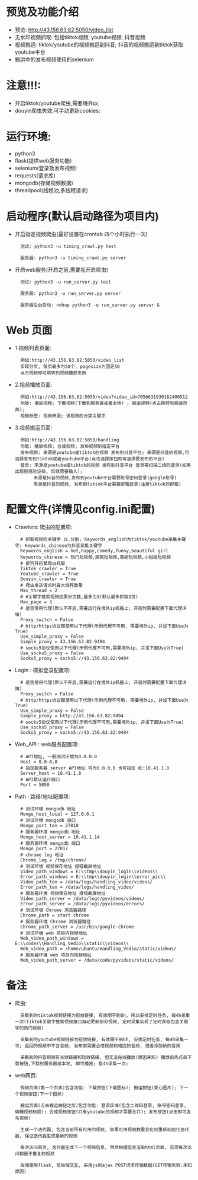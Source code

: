 # 预览及功能介绍
- 预览: http://43.156.63.82:5050/video_list
- 无水印视频抓取: 包括tiktok视频; youtube视频; 抖音视频
- 视频搬运: tiktok/youtube的视频搬运到抖音; 抖音的视频搬运到tiktok获取youtube平台
- 搬运中的发布视频使用的selenium


# 注意!!!:
- 开启tiktok/youtube爬虫,需要境外ip; 
- douyin爬虫失效,可手动更新cookies;

# 运行环境:
- python3
- flask(提供web服务功能)
- selenium(登录及发布视频)
- requests(请求库)
- mongodb(存储视频数据)
- threadpool(线程池,多线程请求)



# 启动程序(默认启动路径为项目内)
- 开启指定视频爬虫(最好设置在crontab 四个小时执行一次)

        测试: python3 -u timing_crawl.py test
    
        服务器: python3 -u timing_crawl.py server
  

- 开启web服务(开启之前,需要先开启爬虫)

        测试: python3 -u run_server.py test
        
        服务器: python3 -u run_server.py server
        
        服务器后台启动: nohup python3 -u run_server.py server &
  

# Web 页面

- 1.视频列表页面:
        
        例如:http://43.156.63.82:5050/video_list
        实现分页, 每页最多为50个, pagesize为固定50
        点击视频即可跳转到视频播放页面
            
- 2.视频播放页面:

        例如:http://43.156.63.82:5050/video?video_id=7056631930162400512
        功能: 播放视频; 下载视频(下载到服务器或者本地) ; 搬运视频(点击跳转到搬运页面); 
        视频标签: 视频来源; 该视频的分类关键字
          
- 3.视频搬运页面:
        
        例如:http://43.156.63.82:5050/handling
        功能: 播放视频; 合成视频; 发布视频到指定平台
        发布视频: 来源是youtube或tiktok的视频 发布到抖音平台; 来源是抖音的视频,可选择发布到tiktok或者youtube平台(点击选择按钮即可选择要发布的平台)
        登录: 来源是youtube或tiktok的视频 发布到抖音平台 登录需扫描二维码登录(如果出现短信验证码, 后续需要输入);
             来源是抖音的视频,发布到youtube平台需要账号密码登录(google账号)
             来源是抖音的视频, 发布到tiktok平台需要邮箱登录(注册tiktok的邮箱)


# 配置文件(详情见config.ini配置)
- Crawlers: 爬虫的配置项: 

        # 抓取视频的关键字 以,分割; Keywords_english为tiktok/youtube采集关键字; Keywords_chinese为抖音采集关键字
        Keywords_english = hot,happy,comedy,funny,beautiful girl
        Keywords_chinese = 热门短视频,搞笑短视频,喜剧短视频,小姐姐短视频
        # 是否开启某爬虫抓取
        Tiktok_crawler = True
        Youtube_crawler = True
        Douyin_crawler = True
        # 爬虫发送请求时最大线程数量
        Max_thread = 2
        # #关键字搜索视频结果分页数,最多为3(默认最多抓取3页)
        Max_page = 3
        # 是否使用代理(默认不开启,需要运行在境外ip机器上; 开启时需要配置下面代理详情)
        Proxy_switch = False
        # http/https协议都使用以下代理(示例代理不可用, 需要境外ip, 并设下面Use为True)
        Use_simple_proxy = False
        Simple_proxy = 43.156.63.82:9494
        # socks5协议使用以下代理(示例代理不可用,需要境外ip, 并设下面Use为True)
        Use_socks5_proxy = False
        Socks5_proxy = socks5://43.156.63.82:9494


- Login : 模拟登录配置项:
    
        # 是否使用代理(默认不开启,需要运行在境外ip机器上; 开启时需要配置下面代理详情)
        Proxy_switch = False
        # http/https协议都使用以下代理(示例代理不可用, 需要境外ip, 并设下面Use为True)
        Use_simple_proxy = False
        Simple_proxy = http://43.156.63.82:9494
        # socks5协议使用以下代理(示例代理不可用,需要境外ip, 并设下面Use为True)
        Use_socks5_proxy = False
        Socks5_proxy = socks5://43.156.63.82:9494


- Web_API : web服务配置项:
        
        # API地址, 一般测试环境为0.0.0.0
        Host = 0.0.0.0
        # 指定服务器 server API地址 可为0.0.0.0 也可指定 如:10.41.1.8
        Server_host = 10.41.1.8
        # API默认运行端口
        Port = 5050


- Path : 路径/地址配置项:
  
        # 测试环境 mongodb 地址 
        Mongo_host_local = 127.0.0.1
        # 测试环境 mongodb 端口 
        Mongo_port_ten = 27018
        # 服务器环境 mongodb 地址 
        Mongo_host_server = 10.41.1.14
        # 服务器环境 mongodb 端口 
        Mongo_port = 27017
        # chrome log 地址
        Chrome_log = /tmp/chrome/
        # 测试环境 视频保存地址 报错截屏地址
        Video_path_windows = E:\\tmp\\douyin_login\\videos\\
        Error_path_windows = E:\\tmp\\douyin_login\\error_pic\\
        Video_path_ten = /data/logs/handling_video/videos/
        Error_path_ten = /data/logs/handling_video/
        # 服务器环境 视频保存地址 报错截屏地址
        Video_path_server = /data/logs/pyvideos/videos/
        Error_path_server = /data/logs/pyvideos/errors/
        # 测试环境 Chrome 浏览器路径
        Chrome_path = start chrome
        # 服务器环境 Chrome 浏览器路径
        Chrome_path_server = /usr/bin/google-chrome
        # 测试环境 web 项目内视频地址 
        Web_video_path_windows = E:\\codes\\Handling_Vedio\\static\\videos\\
        Web_video_path = /home/ubuntu/Handling_Vedio/static/videos/
        # 服务器环境 web 项目内视频地址 
        Web_video_path_server = /data/code/pyvideos/static/videos/  



# 备注
- 爬虫: 
  
        采集到的tiktok视频链接为短效链接, 有效期不到6h, 所以安排定时任务, 每4h采集一次(tiktok关键字搜索视频接口自动更新部分视频, 定时采集实现了定时获取包含关键字的热门视频)
        
        采集到的youtube视频链接为短效链接, 有效期不到6h, 安排定时任务, 每4h采集一次; 返回的视频中不含音频, 发布前需要合成视频和相应的音频, 或者添加新的音频
        
        采集到的抖音视频有长效链接和短效链接, 但无法在线播放(原因未知) 播放前先点击下载按钮,下载到服务器或本地, 即可播放; 每4h采集一次; 

- web网页:
  
        视频页面(第一个页面)包含功能: 下载按钮(下载图标); 搬运按钮(爱心图片); 下一个视频按钮(下一个图标)   
        
        搬运页面(点击搬运按钮之后)包含功能: 登录区域(包含二维码登录, 账号密码登录, 编辑视频标题); 合成视频按钮(只有youtube的视频才需要合并); 发布按钮(点击即可发布视频)
    
        生成一个迭代器, 包含当前所有可用的视频, 如果可用视频数量变化则重新初始化迭代器, 保证迭代器生成最新的视频

        每次访问首页, 迭代器生成下一个视频信息, 然后根据信息渲染html页面, 实现每次访问都是不重复的视频
    
        后端使用flask, 前后端交互, 采用js的ajax POST请求传输数据(GET传输失败:未知原因)

        



